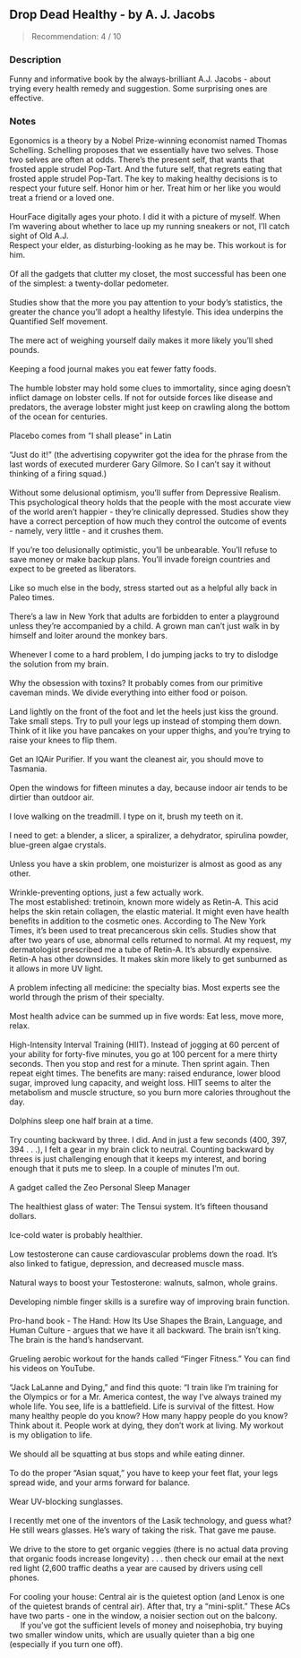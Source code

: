 ## Drop Dead Healthy - by A. J. Jacobs
> Recommendation: 4 / 10
    
### Description
Funny and informative book by the always-brilliant A.J. Jacobs - about trying every health remedy and suggestion. Some surprising ones are effective.
    
### Notes
Egonomics is a theory by a Nobel Prize-winning economist named Thomas Schelling. Schelling proposes that we essentially have two selves. Those two selves are often at odds. There’s the present self, that wants that frosted apple strudel Pop-Tart. And the future self, that regrets eating that frosted apple strudel Pop-Tart. The key to making healthy decisions is to respect your future self. Honor him or her. Treat him or her like you would treat a friend or a loved one.<br>
<br>
HourFace digitally ages your photo. I did it with a picture of myself.  When I’m wavering about whether to lace up my running sneakers or not, I’ll catch sight of Old A.J.<br>
Respect your elder, as disturbing-looking as he may be. This workout is for him.<br>
<br>
Of all the gadgets that clutter my closet, the most successful has been one of the simplest: a twenty-dollar pedometer.<br>
<br>
Studies show that the more you pay attention to your body’s statistics, the greater the chance you’ll adopt a healthy lifestyle. This idea underpins the Quantified Self movement.<br>
<br>
The mere act of weighing yourself daily makes it more likely you’ll shed pounds.<br>
<br>
Keeping a food journal makes you eat fewer fatty foods.<br>
<br>
The humble lobster may hold some clues to immortality, since aging doesn’t inflict damage on lobster cells. If not for outside forces like disease and predators, the average lobster might just keep on crawling along the bottom of the ocean for centuries.<br>
<br>
Placebo comes from “I shall please” in Latin <br>
<br>
“Just do it!” (the advertising copywriter got the idea for the phrase from the last words of executed murderer Gary Gilmore. So I can’t say it without thinking of a firing squad.)<br>
<br>
Without some delusional optimism, you’ll suffer from Depressive Realism. This psychological theory holds that the people with the most accurate view of the world aren’t happier - they’re clinically depressed. Studies show they have a correct perception of how much they control the outcome of events - namely, very little - and it crushes them.<br>
<br>
If you’re too delusionally optimistic, you’ll be unbearable. You’ll refuse to save money or make backup plans. You’ll invade foreign countries and expect to be greeted as liberators.<br>
<br>
Like so much else in the body, stress started out as a helpful ally back in Paleo times.<br>
<br>
There’s a law in New York that adults are forbidden to enter a playground unless they’re accompanied by a child. A grown man can’t just walk in by himself and loiter around the monkey bars.<br>
<br>
Whenever I come to a hard problem, I do jumping jacks to try to dislodge the solution from my brain.<br>
<br>
Why the obsession with toxins? It probably comes from our primitive caveman minds. We divide everything into either food or poison.<br>
<br>
Land lightly on the front of the foot and let the heels just kiss the ground. Take small steps.  Try to pull your legs up instead of stomping them down. Think of it like you have pancakes on your upper thighs, and you’re trying to raise your knees to flip them.<br>
<br>
Get an IQAir Purifier.  If you want the cleanest air, you should move to Tasmania.<br>
<br>
Open the windows for fifteen minutes a day, because indoor air tends to be dirtier than outdoor air.<br>
<br>
I love walking on the treadmill. I type on it, brush my teeth on it.<br>
<br>
I need to get: a blender, a slicer, a spiralizer, a dehydrator, spirulina powder, blue-green algae crystals.<br>
<br>
Unless you have a skin problem, one moisturizer is almost as good as any other.<br>
<br>
Wrinkle-preventing options, just a few actually work.<br>
The most established: tretinoin, known more widely as Retin-A. This acid helps the skin retain collagen, the elastic material. It might even have health benefits in addition to the cosmetic ones. According to The New York Times, it’s been used to treat precancerous skin cells. Studies show that after two years of use, abnormal cells returned to normal. At my request, my dermatologist prescribed me a tube of Retin-A. It’s absurdly expensive.  Retin-A has other downsides. It makes skin more likely to get sunburned as it allows in more UV light.<br>
<br>
A problem infecting all medicine: the specialty bias. Most experts see the world through the prism of their specialty.<br>
<br>
Most health advice can be summed up in five words: Eat less, move more, relax.<br>
<br>
High-Intensity Interval Training (HIIT). Instead of jogging at 60 percent of your ability for forty-five minutes, you go at 100 percent for a mere thirty seconds. Then you stop and rest for a minute. Then sprint again. Then repeat eight times.  The benefits are many: raised endurance, lower blood sugar, improved lung capacity, and weight loss. HIIT seems to alter the metabolism and muscle structure, so you burn more calories throughout the day.<br>
<br>
Dolphins sleep one half brain at a time.<br>
<br>
Try counting backward by three. I did. And in just a few seconds (400, 397, 394 . . .), I felt a gear in my brain click to neutral. Counting backward by threes is just challenging enough that it keeps my interest, and boring enough that it puts me to sleep. In a couple of minutes I’m out.<br>
<br>
A gadget called the Zeo Personal Sleep Manager<br>
<br>
The healthiest glass of water: The Tensui system. It’s fifteen thousand dollars.<br>
<br>
Ice-cold water is probably healthier.<br>
<br>
Low testosterone can cause cardiovascular problems down the road. It’s also linked to fatigue, depression, and decreased muscle mass.<br>
<br>
Natural ways to boost your Testosterone: walnuts, salmon, whole grains.<br>
<br>
Developing nimble finger skills is a surefire way of improving brain function.<br>
<br>
Pro-hand book - The Hand: How Its Use Shapes the Brain, Language, and Human Culture - argues that we have it all backward. The brain isn’t king. The brain is the hand’s handservant.<br>
<br>
Grueling aerobic workout for the hands called “Finger Fitness.” You can find his videos on YouTube.<br>
<br>
“Jack LaLanne and Dying,” and find this quote: “I train like I’m training for the Olympics or for a Mr. America contest, the way I’ve always trained my whole life. You see, life is a battlefield. Life is survival of the fittest. How many healthy people do you know? How many happy people do you know? Think about it. People work at dying, they don’t work at living. My workout is my obligation to life.<br>
<br>
We should all be squatting at bus stops and while eating dinner.<br>
<br>
To do the proper “Asian squat,” you have to keep your feet flat, your legs spread wide, and your arms forward for balance.<br>
<br>
Wear UV-blocking sunglasses.<br>
<br>
I recently met one of the inventors of the Lasik technology, and guess what? He still wears glasses. He’s wary of taking the risk. That gave me pause.<br>
<br>
We drive to the store to get organic veggies (there is no actual data proving that organic foods increase longevity) . . . then check our email at the next red light (2,600 traffic deaths a year are caused by drivers using cell phones.<br>
<br>
For cooling your house: Central air is the quietest option (and Lenox is one of the quietest brands of central air). After that, try a “mini-split.” These ACs have two parts - one in the window, a noisier section out on the balcony. &nbsp;&nbsp;&nbsp;&nbsp;&nbsp;If you’ve got the sufficient levels of money and noisephobia, try buying two smaller window units, which are usually quieter than a big one (especially if you turn one off). &nbsp;

